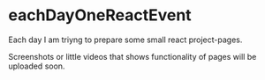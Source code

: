 # eachDayOneReactEvent
Each day I am triyng to prepare some small react project-pages.

Screenshots or little videos that shows functionality of pages will be uploaded soon.
